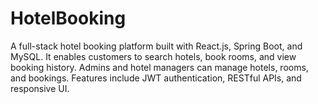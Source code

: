 # HotelBooking
A full-stack hotel booking platform built with React.js, Spring Boot, and MySQL. It enables customers to search hotels, book rooms, and view booking history. Admins and hotel managers can manage hotels, rooms, and bookings. Features include JWT authentication, RESTful APIs, and responsive UI.
